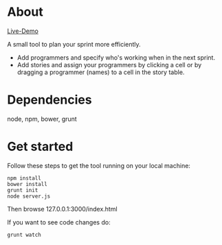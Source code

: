 # About
[Live-Demo](http://sp.marcusschroeder.com)

A small tool to plan your sprint more efficiently.

- Add programmers and specify who's working when in the next sprint.
- Add stories and assign your programmers by clicking a cell or by dragging a programmer (names) to a cell in the story table.

# Dependencies
node, npm, bower, grunt

# Get started
Follow these steps to get the tool running on your local machine:

    npm install
    bower install
    grunt init
    node server.js

Then browse 127.0.0.1:3000/index.html

If you want to see code changes do:
 
    grunt watch
